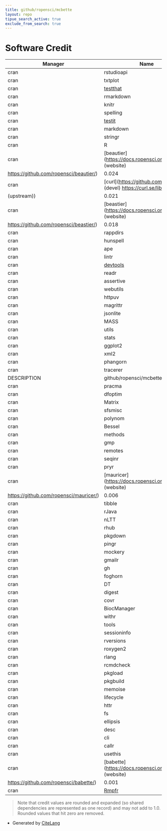 ```yaml
---
title: github/ropensci/mcbette
layout: repo
tipue_search_active: true
exclude_from_search: true
---
```

# Software Credit

|Manager|Name|Credit|
|-------|----|------|
|cran|rstudioapi|0.112|
|cran|txtplot|0.11|
|cran|[testthat](https://testthat.r-lib.org)|0.044|
|cran|rmarkdown|0.044|
|cran|knitr|0.044|
|cran|spelling|0.032|
|cran|[testit](https://github.com/yihui/testit)|0.03|
|cran|markdown|0.029|
|cran|stringr|0.029|
|cran|R|0.029|
|cran|[beautier](https://docs.ropensci.org/beautier/ (website)
https://github.com/ropensci/beautier/)|0.024|
|cran|[curl](https://github.com/jeroen/curl (devel) https://curl.se/libcurl/
(upstream))|0.021|
|cran|[beastier](https://docs.ropensci.org/beastier/ (website)
https://github.com/ropensci/beastier/)|0.018|
|cran|rappdirs|0.017|
|cran|hunspell|0.017|
|cran|ape|0.017|
|cran|lintr|0.014|
|cran|[devtools](https://devtools.r-lib.org/)|0.013|
|cran|readr|0.012|
|cran|assertive|0.012|
|cran|webutils|0.012|
|cran|httpuv|0.012|
|cran|magrittr|0.012|
|cran|jsonlite|0.012|
|cran|MASS|0.012|
|cran|utils|0.012|
|cran|stats|0.012|
|cran|ggplot2|0.011|
|cran|xml2|0.011|
|cran|phangorn|0.011|
|cran|tracerer|0.011|
|DESCRIPTION|github/ropensci/mcbette|0.01|
|cran|pracma|0.009|
|cran|dfoptim|0.009|
|cran|Matrix|0.009|
|cran|sfsmisc|0.009|
|cran|polynom|0.009|
|cran|Bessel|0.009|
|cran|methods|0.009|
|cran|gmp|0.009|
|cran|remotes|0.008|
|cran|seqinr|0.006|
|cran|pryr|0.006|
|cran|[mauricer](https://docs.ropensci.org/mauricer/ (website)
https://github.com/ropensci/mauricer/)|0.006|
|cran|tibble|0.006|
|cran|rJava|0.006|
|cran|nLTT|0.005|
|cran|rhub|0.003|
|cran|pkgdown|0.003|
|cran|pingr|0.003|
|cran|mockery|0.003|
|cran|gmailr|0.003|
|cran|gh|0.003|
|cran|foghorn|0.003|
|cran|DT|0.003|
|cran|digest|0.003|
|cran|covr|0.003|
|cran|BiocManager|0.003|
|cran|withr|0.003|
|cran|tools|0.003|
|cran|sessioninfo|0.003|
|cran|rversions|0.003|
|cran|roxygen2|0.003|
|cran|rlang|0.003|
|cran|rcmdcheck|0.003|
|cran|pkgload|0.003|
|cran|pkgbuild|0.003|
|cran|memoise|0.003|
|cran|lifecycle|0.003|
|cran|httr|0.003|
|cran|fs|0.003|
|cran|ellipsis|0.003|
|cran|desc|0.003|
|cran|cli|0.003|
|cran|callr|0.003|
|cran|usethis|0.003|
|cran|[babette](https://docs.ropensci.org/babette/ (website)
https://github.com/ropensci/babette/)|0.001|
|cran|[Rmpfr](https://rmpfr.r-forge.r-project.org/)|0.001|


> Note that credit values are rounded and expanded (so shared dependencies are represented as one record) and may not add to 1.0. Rounded values that hit zero are removed.


- Generated by [CiteLang](https://github.com/vsoch/citelang)
